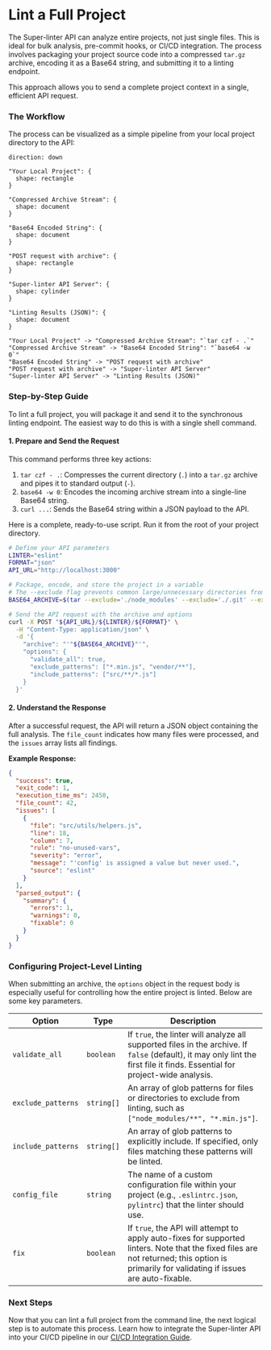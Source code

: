 # Lint a Full Project

The Super-linter API can analyze entire projects, not just single files. This is ideal for bulk analysis, pre-commit hooks, or CI/CD integration. The process involves packaging your project source code into a compressed `tar.gz` archive, encoding it as a Base64 string, and submitting it to a linting endpoint.

This approach allows you to send a complete project context in a single, efficient API request.

### The Workflow

The process can be visualized as a simple pipeline from your local project directory to the API:

```d2
direction: down

"Your Local Project": {
  shape: rectangle
}

"Compressed Archive Stream": {
  shape: document
}

"Base64 Encoded String": {
  shape: document
}

"POST request with archive": {
  shape: rectangle
}

"Super-linter API Server": {
  shape: cylinder
}

"Linting Results (JSON)": {
  shape: document
}

"Your Local Project" -> "Compressed Archive Stream": "`tar czf - .`"
"Compressed Archive Stream" -> "Base64 Encoded String": "`base64 -w 0`"
"Base64 Encoded String" -> "POST request with archive"
"POST request with archive" -> "Super-linter API Server"
"Super-linter API Server" -> "Linting Results (JSON)"

```

### Step-by-Step Guide

To lint a full project, you will package it and send it to the synchronous linting endpoint. The easiest way to do this is with a single shell command.

#### 1. Prepare and Send the Request

This command performs three key actions:
1.  `tar czf - .`: Compresses the current directory (`.`) into a `tar.gz` archive and pipes it to standard output (`-`).
2.  `base64 -w 0`: Encodes the incoming archive stream into a single-line Base64 string.
3.  `curl ...`: Sends the Base64 string within a JSON payload to the API.

Here is a complete, ready-to-use script. Run it from the root of your project directory.

```bash
# Define your API parameters
LINTER="eslint"
FORMAT="json"
API_URL="http://localhost:3000"

# Package, encode, and store the project in a variable
# The --exclude flag prevents common large/unnecessary directories from being included
BASE64_ARCHIVE=$(tar --exclude='./node_modules' --exclude='./.git' --exclude='./dist' -czf - . | base64 -w 0)

# Send the API request with the archive and options
curl -X POST "${API_URL}/${LINTER}/${FORMAT}" \
  -H "Content-Type: application/json" \
  -d '{
    "archive": "'"${BASE64_ARCHIVE}"'",
    "options": {
      "validate_all": true,
      "exclude_patterns": ["*.min.js", "vendor/**"],
      "include_patterns": ["src/**/*.js"]
    }
  }'
```

#### 2. Understand the Response

After a successful request, the API will return a JSON object containing the full analysis. The `file_count` indicates how many files were processed, and the `issues` array lists all findings.

**Example Response:**

```json
{
  "success": true,
  "exit_code": 1,
  "execution_time_ms": 2450,
  "file_count": 42,
  "issues": [
    {
      "file": "src/utils/helpers.js",
      "line": 18,
      "column": 7,
      "rule": "no-unused-vars",
      "severity": "error",
      "message": "'config' is assigned a value but never used.",
      "source": "eslint"
    }
  ],
  "parsed_output": {
    "summary": {
      "errors": 1,
      "warnings": 0,
      "fixable": 0
    }
  }
}
```

### Configuring Project-Level Linting

When submitting an archive, the `options` object in the request body is especially useful for controlling how the entire project is linted. Below are some key parameters.

| Option | Type | Description |
|---|---|---|
| `validate_all` | `boolean` | If `true`, the linter will analyze all supported files in the archive. If `false` (default), it may only lint the first file it finds. Essential for project-wide analysis. |
| `exclude_patterns` | `string[]` | An array of glob patterns for files or directories to exclude from linting, such as `["node_modules/**", "*.min.js"]`. |
| `include_patterns` | `string[]` | An array of glob patterns to explicitly include. If specified, only files matching these patterns will be linted. |
| `config_file` | `string` | The name of a custom configuration file within your project (e.g., `.eslintrc.json`, `pylintrc`) that the linter should use. |
| `fix` | `boolean` | If `true`, the API will attempt to apply auto-fixes for supported linters. Note that the fixed files are not returned; this option is primarily for validating if issues are auto-fixable. |

### Next Steps

Now that you can lint a full project from the command line, the next logical step is to automate this process. Learn how to integrate the Super-linter API into your CI/CD pipeline in our [CI/CD Integration Guide](./guides-ci-cd-integration.md).